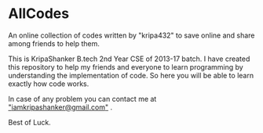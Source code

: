 # AllCodes
An online collection of codes written by "kripa432" to save online and share among friends to help them.

This is KripaShanker B.tech 2nd Year CSE of 2013-17 batch.
I have created this repository to help my friends and everyone to learn programming by understanding the implementation of code. So here you will be able to learn exactly how code works.

In case of any problem you can contact me at ["iamkripashanker@gmail.com"](mailto:iamkripashanker@gmail.com) .

Best of Luck.
